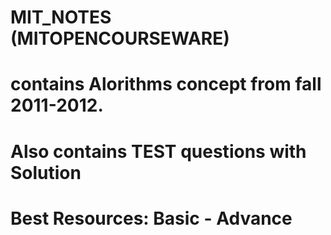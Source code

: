 # MIT_NOTES (MITOPENCOURSEWARE)
# contains Alorithms concept from fall 2011-2012.
# Also contains TEST questions with Solution
# Best Resources: Basic - Advance
